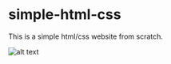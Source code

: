 # simple-html-css

This is a simple html/css website from scratch. 


![alt text](https://raw.githubusercontent.com/kniven51/simple-html-css/blob/master/screenshot.PNG)
